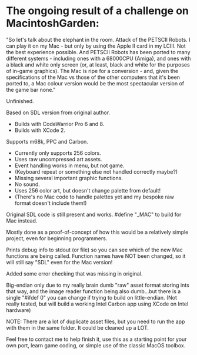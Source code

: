 The ongoing result of a challenge on MacintoshGarden:
===============

"So let's talk about the elephant in the room. Attack of the PETSCII Robots. I can play it on my Mac - but only by using the Apple II card in my LCIII. Not the best experience possible. And PETSCII Robots has been ported to many different systems - including ones with a 68000CPU (Amiga), and ones with a black and white only screen (or, at least, black and white for the purposes of in-game graphics). The Mac is ripe for a conversion - and, given the specifications of the Mac vs those of the other computers that it's been ported to, a Mac colour version would be the most spectacular version of the game bar none."

Unfinished.  

Based on SDL version from original author.

+ Builds with CodeWarrior Pro 6 and 8.
+ Builds with XCode 2.

Supports m68k, PPC and Carbon.

+ Currently only supports 256 colors.
+ Uses raw uncompressed art assets.
+ Event handling works in menu, but not game.
+ (Keyboard repeat or something else not handled correctly maybe?)
+ Missing several important graphic functions.
+ No sound.
+ Uses 256 color art, but doesn't change palette from default!
+ (There's no Mac code to handle palettes yet and my bespoke raw format doesn't include them!)

Original SDL code is still present and works.  #define "_MAC" to build for Mac instead.

Mostly done as a proof-of-concept of how this would be a relatively simple project, even for beginning programmers.

Prints debug info to stdout (or file) so you can see which of the new Mac functions are being called.  Function names have NOT been changed, so it will still say "SDL" even for the Mac version!

Added some error checking that was missing in original.

Big-endian only due to my really brain dumb "raw" asset format storing ints that way, and the image reader function being also dumb...but there is a single "#ifdef 0" you can change if trying to build on little-endian.  (Not really tested, but will build a working Intel Carbon app using XCode on Intel hardware)

NOTE: There are a lot of duplicate asset files, but you need to run the app with them in the same folder.  It could be cleaned up a LOT.

Feel free to contact me to help finish it, use this as a starting point for your own port, learn game coding, or simple use of the classic MacOS toolbox.
